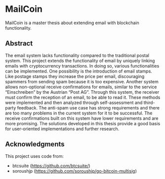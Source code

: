 # MailCoin

MailCoin is a master thesis about extending email with blockchain functionality.

## Abstract

The email system lacks functionality compared to the traditional postal system. This project extends the functionality of email by uniquely linking emails with cryptocurrency transactions. In doing so, various functionalities can be implemented. One possibility is the introduction of email stamps. Like postage stamps they increase the price per email, discouraging spammers from sending spam because it is too expensive. Another system allows non-optional receive confirmations for emails, similar to the service “Einschreiben” by the Austrian “Post AG”. Through this system, the receiver must confirm the reception of an email, to be able to read it. These methods were implemented and then analyzed through self-assessment and third-party feedback. The anti-spam use case has strong requirements and there are too many problems in the current system for it to be successful. The receive confirmations built on this system have lower requirements and are more promising. The solutions developed in this thesis provide a good basis for user-oriented implementations and further research.

## Acknowledgments
This project uses code from:
* btcsuite (https://github.com/btcsuite/)
* soroushjp (https://github.com/soroushjp/go-bitcoin-multisig)